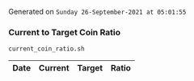 Generated on `Sunday 26-September-2021 at 05:01:55`

### Current to Target Coin Ratio
`current_coin_ratio.sh`

Date|Current|Target|Ratio
---|---|---|---
